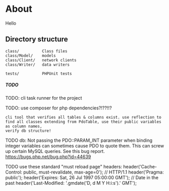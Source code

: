 # About

Hello


## Directory structure


    class/          Class files
    class/Model/    models
    class/Client/   network clients
    class/Writer/   data writers

    tests/          PHPUnit tests




##### TODO

TODO: cli task runner for the project

TODO: use composer for php dependencies?!??!!?


    cli tool that verifies all tables & columns exist. use reflection to find all classes extending from PdoTable, use their public variables as column names,
    verify db structure!


TODO db:
    Not passing the PDO::PARAM_INT parameter when binding integer variables can sometimes cause PDO to quote them. This can screw up certain MySQL queries. See this bug report.  https://bugs.php.net/bug.php?id=44639



TODO use these standard "must reload page" headers:
        header('Cache-Control: public, must-revalidate, max-age=0'); // HTTP/1.1
        header('Pragma: public');
        header('Expires: Sat, 26 Jul 1997 05:00:00 GMT'); // Date in the past
        header('Last-Modified: '.gmdate('D, d M Y H:i:s').' GMT');




